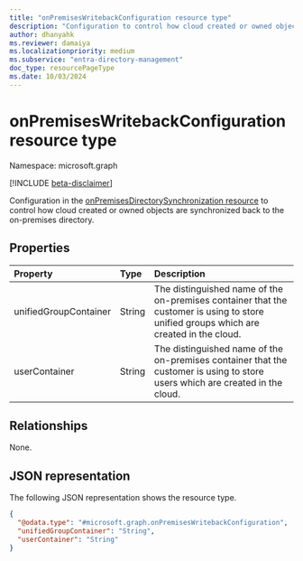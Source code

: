 ```yaml
---
title: "onPremisesWritebackConfiguration resource type"
description: "Configuration to control how cloud created or owned objects are synchronized back to the on-premises directory."
author: dhanyahk
ms.reviewer: damaiya
ms.localizationpriority: medium
ms.subservice: "entra-directory-management"
doc_type: resourcePageType
ms.date: 10/03/2024
---
```


# onPremisesWritebackConfiguration resource type

Namespace: microsoft.graph

[!INCLUDE [beta-disclaimer](../../includes/beta-disclaimer.md)]

Configuration in the [onPremisesDirectorySynchronization resource](../resources/onpremisesdirectorysynchronization.md) to control how cloud created or owned objects are synchronized back to the on-premises directory.

## Properties

| Property              | Type   | Description                                                                                                                            |
| :-------------------- | :----- | :------------------------------------------------------------------------------------------------------------------------------------- |
| unifiedGroupContainer | String | The distinguished name of the on-premises container that the customer is using to store unified groups which are created in the cloud. |
| userContainer         | String | The distinguished name of the on-premises container that the customer is using to store users which are created in the cloud.          |

## Relationships

None.

## JSON representation

The following JSON representation shows the resource type.
<!-- {
  "blockType": "resource",
  "@odata.type": "microsoft.graph.onPremisesWritebackConfiguration"
}
-->
``` json
{
  "@odata.type": "#microsoft.graph.onPremisesWritebackConfiguration",
  "unifiedGroupContainer": "String",
  "userContainer": "String"
}
```
